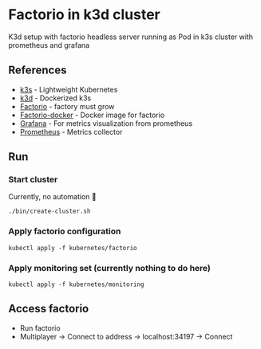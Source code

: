 # Factorio in k3d cluster

K3d setup with factorio headless server running as Pod in k3s cluster with prometheus and grafana

## References

- [k3s](https://github.com/k3s-io/k3s) - Lightweight Kubernetes
- [k3d](https://github.com/k3d-io/k3d) - Dockerized k3s 
- [Factorio](https://www.factorio.com/) - factory must grow
- [Factorio-docker](https://github.com/factoriotools/factorio-docker) - Docker image for factorio
- [Grafana](https://github.com/grafana/grafana) - For metrics visualization from prometheus 
- [Prometheus](https://github.com/prometheus/prometheus) - Metrics collector

## Run

### Start cluster 

Currently, no automation 🙂

```shell
./bin/create-cluster.sh
```

### Apply factorio configuration

```shell
kubectl apply -f kubernetes/factorio
```

### Apply monitoring set (currently nothing to do here)

```shell
kubectl apply -f kubernetes/monitoring
```

## Access factorio

 - Run factorio
 - Multiplayer -> Connect to address -> localhost:34197 -> Connect  